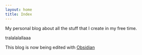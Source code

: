 ```yaml
---
layout: home
title: Index
---
```


My personal blog about all the stuff that I create in my free time.

tralalalallaaa

This blog is now being edited with [Obsidian](https://obsidian.md/)